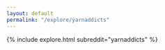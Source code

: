 ```yaml
---
layout: default
permalink: "/explore/yarnaddicts"
---
```


<link rel="stylesheet" type="text/css" href="/static/css/explore.css">
{% include explore.html subreddit="yarnaddicts" %}
